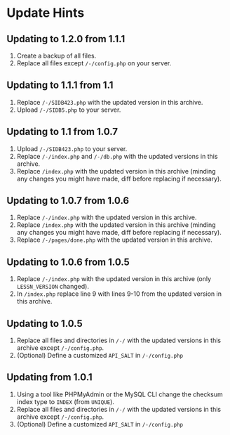 # Update Hints

## Updating to 1.2.0 from 1.1.1

1. Create a backup of all files.
2. Replace all files except `/-/config.php` on your server.

## Updating to 1.1.1 from 1.1

1. Replace `/-/SIDB423.php` with the updated version in this
   archive.
2. Upload `/-/SIDB5.php` to your server.

## Updating to 1.1 from 1.0.7

1. Upload `/-/SIDB423.php` to your server.
2. Replace `/-/index.php` and `/-/db.php` with the updated
   versions in this archive.
3. Replace `/index.php` with the updated version in this
   archive (minding any changes you might have made, diff
   before replacing if necessary).

## Updating to 1.0.7 from 1.0.6

1. Replace `/-/index.php` with the updated version in this
   archive.
2. Replace `/index.php` with the updated version in this
   archive (minding any changes you might have made, diff
   before replacing if necessary).
3. Replace `/-/pages/done.php` with the updated version in
   this archive.

## Updating to 1.0.6 from 1.0.5

1. Replace `/-/index.php` with the updated version in this
   archive (only `LESSN_VERSION` changed).
2. In `/index.php` replace line 9 with lines 9-10 from the
   updated version in this archive.

## Updating to 1.0.5

1. Replace all files and directories in `/-/` with the updated
   versions in this archive except `/-/config.php`.
2. (Optional) Define a customized `API_SALT` in `/-/config.php`

## Updating from 1.0.1

1. Using a tool like PHPMyAdmin or the MySQL CLI change the
   checksum index type to `INDEX` (from `UNIQUE`).
2. Replace all files and directories in `/-/` with the updated
   versions in this archive except `/-/config.php`.
3. (Optional) Define a customized `API_SALT` in `/-/config.php`
